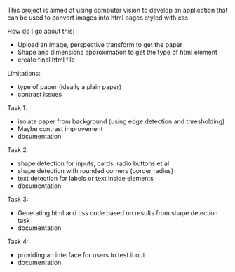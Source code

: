 This project is aimed at using computer vision to develop an application that can be used to convert images into html pages styled with css

How do I go about this:
- Upload an image, perspective transform to get the paper
- Shape and dimensions approximation to get the type of html element
- create final html file

Limitations:
- type of paper (ideally a plain paper)
- contrast issues

Task 1:
- isolate paper from background (using edge detection and thresholding)
- Maybe contrast improvement
- documentation

Task 2:
- shape detection for inputs, cards, radio buttons et al
- shape detection with rounded corners (border radius)
- text detection for labels or text inside elements
- documentation

Task 3:
- Generating html and css code based on results from shape detection task
- documentation

Task 4:
- providing an interface for users to test it out
- documentation
